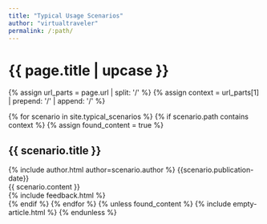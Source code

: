```yaml
---
title: "Typical Usage Scenarios"
author: "virtualtraveler"
permalink: /:path/
---
```


<h1 class="primary">{{ page.title | upcase }}</h1>

{% assign url_parts = page.url | split: '/' %}
{% assign context = url_parts[1] | prepend: '/' | append: '/' %}

{% for scenario in site.typical_scenarios %}
{% if scenario.path contains context %}
{% assign found_content = true %}
<article>
    <h1 id="{{ scenario.title | slugify }}" class="secondary">{{ scenario.title }}
    </h1>
    <div class="article-meta">
      {% include author.html author=scenario.author %}
      <span class="date">{{scenario.publication-date}}</span>
    </div>
    <div class="article-content">
      {{ scenario.content }}
    </div>
{% include feedback.html %}    
</article>
{% endif %}
{% endfor %}
{% unless found_content %}
{% include empty-article.html %}
{% endunless %}
